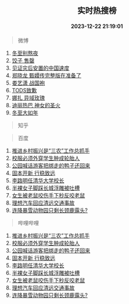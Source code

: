 <div align="center"><h2>实时热搜榜</h2><h4>2023-12-22 21:19:01</h4></div>

> 微博  

1. [冬至别熬夜](https://s.weibo.com/weibo?q=%E5%86%AC%E8%87%B3%E5%88%AB%E7%86%AC%E5%A4%9C&t=31&band_rank=1&Refer=top)<br />
2. [饺子 售罄](https://s.weibo.com/weibo?q=%E9%A5%BA%E5%AD%90%20%E5%94%AE%E7%BD%84&t=31&band_rank=2&Refer=top)<br />
3. [见证灾后安置的中国速度](https://s.weibo.com/weibo?q=%23%E8%A7%81%E8%AF%81%E7%81%BE%E5%90%8E%E5%AE%89%E7%BD%AE%E7%9A%84%E4%B8%AD%E5%9B%BD%E9%80%9F%E5%BA%A6%23&t=31&band_rank=3&Refer=top)<br />
4. [郑晓龙 甄嬛传完整版在准备了](https://s.weibo.com/weibo?q=%E9%83%91%E6%99%93%E9%BE%99%20%E7%94%84%E5%AC%9B%E4%BC%A0%E5%AE%8C%E6%95%B4%E7%89%88%E5%9C%A8%E5%87%86%E5%A4%87%E4%BA%86&t=31&band_rank=4&Refer=top)<br />
5. [娄艺潇 战国袍](https://s.weibo.com/weibo?q=%E5%A8%84%E8%89%BA%E6%BD%87%20%E6%88%98%E5%9B%BD%E8%A2%8D&t=31&band_rank=5&Refer=top)<br />
6. [TODS致歉](https://s.weibo.com/weibo?q=%23TODS%E8%87%B4%E6%AD%89%23&t=31&band_rank=6&Refer=top)<br />
7. [娜扎 异域玫瑰](https://s.weibo.com/weibo?q=%E5%A8%9C%E6%89%8E%20%E5%BC%82%E5%9F%9F%E7%8E%AB%E7%91%B0&t=31&band_rank=7&Refer=top)<br />
8. [迪丽热巴 神女的圣火](https://s.weibo.com/weibo?q=%E8%BF%AA%E4%B8%BD%E7%83%AD%E5%B7%B4%20%E7%A5%9E%E5%A5%B3%E7%9A%84%E5%9C%A3%E7%81%AB&t=31&band_rank=8&Refer=top)<br />
9. [冬至大如年](https://s.weibo.com/weibo?q=%23%E5%86%AC%E8%87%B3%E5%A4%A7%E5%A6%82%E5%B9%B4%23&t=31&band_rank=9&Refer=top)<br />

> 知乎  


> 百度  

1. [推进乡村振兴是“三农”工作总抓手](https://www.baidu.com/s?wd=%E6%8E%A8%E8%BF%9B%E4%B9%A1%E6%9D%91%E6%8C%AF%E5%85%B4%E6%98%AF%E2%80%9C%E4%B8%89%E5%86%9C%E2%80%9D%E5%B7%A5%E4%BD%9C%E6%80%BB%E6%8A%93%E6%89%8B&sa=fyb_news&rsv_dl=fyb_news)<br />
2. [校服必须外穿学生肿成轮胎人](https://www.baidu.com/s?wd=%E6%A0%A1%E6%9C%8D%E5%BF%85%E9%A1%BB%E5%A4%96%E7%A9%BF%E5%AD%A6%E7%94%9F%E8%82%BF%E6%88%90%E8%BD%AE%E8%83%8E%E4%BA%BA&sa=fyb_news&rsv_dl=fyb_news)<br />
3. [公园喊话游客把绑走的鸭子还回来](https://www.baidu.com/s?wd=%E5%85%AC%E5%9B%AD%E5%96%8A%E8%AF%9D%E6%B8%B8%E5%AE%A2%E6%8A%8A%E7%BB%91%E8%B5%B0%E7%9A%84%E9%B8%AD%E5%AD%90%E8%BF%98%E5%9B%9E%E6%9D%A5&sa=fyb_news&rsv_dl=fyb_news)<br />
4. [固本开新 行稳致远](https://www.baidu.com/s?wd=%E5%9B%BA%E6%9C%AC%E5%BC%80%E6%96%B0+%E8%A1%8C%E7%A8%B3%E8%87%B4%E8%BF%9C&sa=fyb_news&rsv_dl=fyb_news)<br />
5. [李路明任清华大学校长](https://www.baidu.com/s?wd=%E6%9D%8E%E8%B7%AF%E6%98%8E%E4%BB%BB%E6%B8%85%E5%8D%8E%E5%A4%A7%E5%AD%A6%E6%A0%A1%E9%95%BF&sa=fyb_news&rsv_dl=fyb_news)<br />
6. [半裸女子脚踩长城浮雕被吐槽](https://www.baidu.com/s?wd=%E5%8D%8A%E8%A3%B8%E5%A5%B3%E5%AD%90%E8%84%9A%E8%B8%A9%E9%95%BF%E5%9F%8E%E6%B5%AE%E9%9B%95%E8%A2%AB%E5%90%90%E6%A7%BD&sa=fyb_news&rsv_dl=fyb_news)<br />
7. [女生被老鼠咬伤手下秒反咬老鼠](https://www.baidu.com/s?wd=%E5%A5%B3%E7%94%9F%E8%A2%AB%E8%80%81%E9%BC%A0%E5%92%AC%E4%BC%A4%E6%89%8B%E4%B8%8B%E7%A7%92%E5%8F%8D%E5%92%AC%E8%80%81%E9%BC%A0&sa=fyb_news&rsv_dl=fyb_news)<br />
8. [理想汽车回应清远交通事故](https://www.baidu.com/s?wd=%E7%90%86%E6%83%B3%E6%B1%BD%E8%BD%A6%E5%9B%9E%E5%BA%94%E6%B8%85%E8%BF%9C%E4%BA%A4%E9%80%9A%E4%BA%8B%E6%95%85&sa=fyb_news&rsv_dl=fyb_news)<br />
9. [连降暴雪动物园只剩长颈鹿露头?](https://www.baidu.com/s?wd=%E8%BF%9E%E9%99%8D%E6%9A%B4%E9%9B%AA%E5%8A%A8%E7%89%A9%E5%9B%AD%E5%8F%AA%E5%89%A9%E9%95%BF%E9%A2%88%E9%B9%BF%E9%9C%B2%E5%A4%B4%3F&sa=fyb_news&rsv_dl=fyb_news)<br />

> 哔哩哔哩  

1. [推进乡村振兴是“三农”工作总抓手](https://www.baidu.com/s?wd=%E6%8E%A8%E8%BF%9B%E4%B9%A1%E6%9D%91%E6%8C%AF%E5%85%B4%E6%98%AF%E2%80%9C%E4%B8%89%E5%86%9C%E2%80%9D%E5%B7%A5%E4%BD%9C%E6%80%BB%E6%8A%93%E6%89%8B&sa=fyb_news&rsv_dl=fyb_news)<br />
2. [校服必须外穿学生肿成轮胎人](https://www.baidu.com/s?wd=%E6%A0%A1%E6%9C%8D%E5%BF%85%E9%A1%BB%E5%A4%96%E7%A9%BF%E5%AD%A6%E7%94%9F%E8%82%BF%E6%88%90%E8%BD%AE%E8%83%8E%E4%BA%BA&sa=fyb_news&rsv_dl=fyb_news)<br />
3. [公园喊话游客把绑走的鸭子还回来](https://www.baidu.com/s?wd=%E5%85%AC%E5%9B%AD%E5%96%8A%E8%AF%9D%E6%B8%B8%E5%AE%A2%E6%8A%8A%E7%BB%91%E8%B5%B0%E7%9A%84%E9%B8%AD%E5%AD%90%E8%BF%98%E5%9B%9E%E6%9D%A5&sa=fyb_news&rsv_dl=fyb_news)<br />
4. [固本开新 行稳致远](https://www.baidu.com/s?wd=%E5%9B%BA%E6%9C%AC%E5%BC%80%E6%96%B0+%E8%A1%8C%E7%A8%B3%E8%87%B4%E8%BF%9C&sa=fyb_news&rsv_dl=fyb_news)<br />
5. [李路明任清华大学校长](https://www.baidu.com/s?wd=%E6%9D%8E%E8%B7%AF%E6%98%8E%E4%BB%BB%E6%B8%85%E5%8D%8E%E5%A4%A7%E5%AD%A6%E6%A0%A1%E9%95%BF&sa=fyb_news&rsv_dl=fyb_news)<br />
6. [半裸女子脚踩长城浮雕被吐槽](https://www.baidu.com/s?wd=%E5%8D%8A%E8%A3%B8%E5%A5%B3%E5%AD%90%E8%84%9A%E8%B8%A9%E9%95%BF%E5%9F%8E%E6%B5%AE%E9%9B%95%E8%A2%AB%E5%90%90%E6%A7%BD&sa=fyb_news&rsv_dl=fyb_news)<br />
7. [女生被老鼠咬伤手下秒反咬老鼠](https://www.baidu.com/s?wd=%E5%A5%B3%E7%94%9F%E8%A2%AB%E8%80%81%E9%BC%A0%E5%92%AC%E4%BC%A4%E6%89%8B%E4%B8%8B%E7%A7%92%E5%8F%8D%E5%92%AC%E8%80%81%E9%BC%A0&sa=fyb_news&rsv_dl=fyb_news)<br />
8. [理想汽车回应清远交通事故](https://www.baidu.com/s?wd=%E7%90%86%E6%83%B3%E6%B1%BD%E8%BD%A6%E5%9B%9E%E5%BA%94%E6%B8%85%E8%BF%9C%E4%BA%A4%E9%80%9A%E4%BA%8B%E6%95%85&sa=fyb_news&rsv_dl=fyb_news)<br />
9. [连降暴雪动物园只剩长颈鹿露头?](https://www.baidu.com/s?wd=%E8%BF%9E%E9%99%8D%E6%9A%B4%E9%9B%AA%E5%8A%A8%E7%89%A9%E5%9B%AD%E5%8F%AA%E5%89%A9%E9%95%BF%E9%A2%88%E9%B9%BF%E9%9C%B2%E5%A4%B4%3F&sa=fyb_news&rsv_dl=fyb_news)<br />
